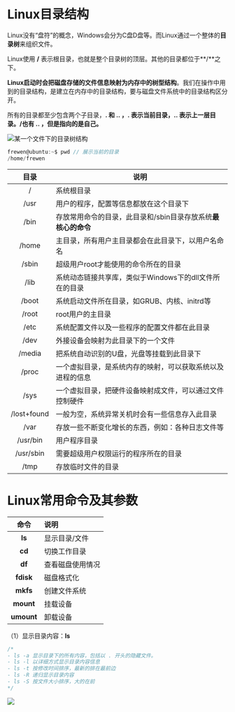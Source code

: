 # Linux目录结构

Linux没有“盘符”的概念，Windows会分为C盘D盘等。而Linux通过一个整体的**目录树**来组织文件。

Linux使用 **/** 表示根目录，也就是整个目录树的顶层。其他的目录都位于**/**之下。

**Linux启动时会把磁盘存储的文件信息映射为内存中的树型结构**。我们在操作中用到的目录结构，是建立在内存中的目录结构，要与磁盘文件系统中的目录结构区分开。

所有的目录都至少包含两个子目录，**. 和 .. ，. 表示当前目录，.. 表示上一层目录。/也有 .. ，但是指向的是自己。**

![某一个文件下的目录树结构](C:\Users\FUZIWANG\Pictures\csdn\linux\tree.png)

```c
frewen@ubuntu:~$ pwd // 展示当前的目录
/home/frewen
```

|     目录      | 说明                                  |
| :---------: | ----------------------------------- |
|      /      | 系统根目录                               |
|    /usr     | 用户的程序，配置等信息都放在这个目录下                 |
|    /bin     | 存放常用命令的目录，此目录和/sbin目录存放系统**最核心的命令** |
|    /home    | 主目录，所有用户主目录都会在此目录下，以用户名命名           |
|    /sbin    | 超级用户root才能使用的命令所在的目录                |
|    /lib     | 系统动态链接共享库，类似于Windows下的dll文件所在的目录    |
|    /boot    | 系统启动文件所在目录，如GRUB、内核、initrd等         |
|    /root    | root用户的主目录                          |
|    /etc     | 系统配置文件以及一些程序的配置文件都在此目录              |
|    /dev     | 外接设备会映射为此目录下的一个文件                   |
|   /media    | 把系统自动识别的U盘，光盘等挂载到此目录下               |
|    /proc    | 一个虚拟目录，是系统内存的映射，可以获取系统以及进程的信息       |
|    /sys     | 一个虚拟目录，把硬件设备映射成文件，可以通过文件控制硬件        |
| /lost+found | 一般为空，系统异常关机时会有一些信息存入此目录             |
|    /var     | 存放一些不断变化增长的东西，例如：各种日志文件等            |
|  /usr/bin   | 用户程序目录                              |
|  /usr/sbin  | 需要超级用户权限运行的程序所在的目录                  |
|    /tmp     | 存放临时文件的目录                           |

# Linux常用命令及其参数

|   **命令**   | **说明**   |
| :--------: | :------- |
|   **ls**   | 显示目录/文件  |
|   **cd**   | 切换工作目录   |
|   **df**   | 查看磁盘使用情况 |
| **fdisk**  | 磁盘格式化    |
|  **mkfs**  | 创建文件系统   |
| **mount**  | 挂载设备     |
| **umount** | 卸载设备     |

（1）显示目录内容：**ls**

```c
/*
- ls -a 显示目录下的所有内容，包括以 . 开头的隐藏文件。
- ls -l 以详细方式显示目录内容信息
- ls -t 按修改时间排序，最新的排在最前边
- ls -R 递归显示目录内容
- ls -S 按文件大小排序，大的在前
*/
```

![](C:\Users\FUZIWANG\Pictures\csdn\linux\ls.png)
